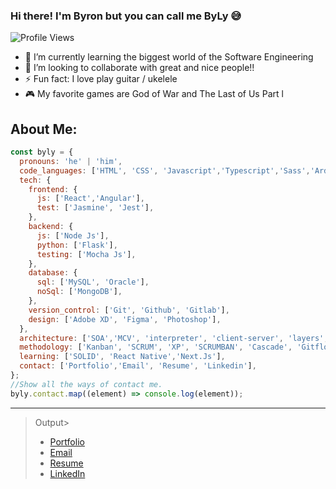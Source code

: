 ### Hi there! I'm Byron but you can call me ByLy 😅

![Profile Views](https://komarev.com/ghpvc/?username=byly23&color=166EC6&style=flat-square)

- 🌱 I’m currently learning the biggest world of the Software Engineering
- 👯 I’m looking to collaborate with great and nice people!!
- ⚡ Fun fact: I love play guitar / ukelele
- 🎮 My favorite games are God of War and The Last of Us Part l

## About Me:

```javascript
const byly = {
  pronouns: 'he' | 'him',
  code_languages: ['HTML', 'CSS', 'Javascript','Typescript','Sass','Arduino', 'C++', 'C#', 'Java', 'Golang', 'Graphviz', 'Python', 'Visual Basic'],
  tech: {
    frontend: {
      js: ['React','Angular'],
      test: ['Jasmine', 'Jest'],
    },
    backend: {
      js: ['Node Js'],
      python: ['Flask'],
      testing: ['Mocha Js'],
    },
    database: {
      sql: ['MySQL', 'Oracle'],
      noSql: ['MongoDB'],
    },
    version_control: ['Git', 'Github', 'Gitlab'],
    design: ['Adobe XD', 'Figma', 'Photoshop'],
  },
  architecture: ['SOA','MCV', 'interpreter', 'client-server', 'layers', 'OOP'],
  methodology: ['Kanban', 'SCRUM', 'XP', 'SCRUMBAN', 'Cascade', 'Gitflow'],
  learning: ['SOLID', 'React Native','Next.Js'],
  contact: ['Portfolio','Email', 'Resume', 'Linkedin'],
};
//Show all the ways of contact me.
byly.contact.map((element) => console.log(element));
```

---

> Output>
>
> - [Portfolio](https://byronorellana.me/)
> - [Email](mailto:byronorellana556@hotmail.com)
> - [Resume](https://drive.google.com/file/d/10ldU-ESZQ58ZYo8HKC2JoM1wWRFa5bYX/view?usp=sharing)
> - [LinkedIn](https://www.linkedin.com/in/byronorellana-byly23/)
